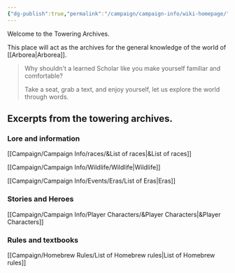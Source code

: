 ```yaml
---
{"dg-publish":true,"permalink":"/campaign/campaign-info/wiki-homepage/","tags":["gardenEntry"]}
---
```


Welcome to the Towering Archives.

This place will act as the archives for the general knowledge of the world of [[Arborea\|Arborea]]. 

>Why shouldn't a learned Scholar like you make yourself familiar and comfortable?
>
>Take a seat, grab a text, and enjoy yourself, let us explore the world through words.
## Excerpts from the towering archives.

### Lore and information


[[Campaign/Campaign Info/races/&List of races\|&List of races]]

[[Campaign/Campaign Info/Wildlife/Wildlife\|Wildlife]]

[[Campaign/Campaign Info/Events/Eras/List of Eras\|Eras]]

### Stories and Heroes

[[Campaign/Campaign Info/Player Characters/&Player Characters\|&Player Characters]]

### Rules and textbooks

[[Campaign/Homebrew Rules/List of Homebrew rules\|List of Homebrew rules]]



